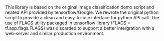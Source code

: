 This library is based on the original image classification demo script and related API provided by tensorflow/Google.
We rewrote the original python script to provide a clean and easy-to-use interface for python API call. 
The use of FLAGS utility packaged in tensorflow library (FLAGS = tf.app.flags.FLAGS) was discarded to support a better intergration with
a web-server and similar production environment.
